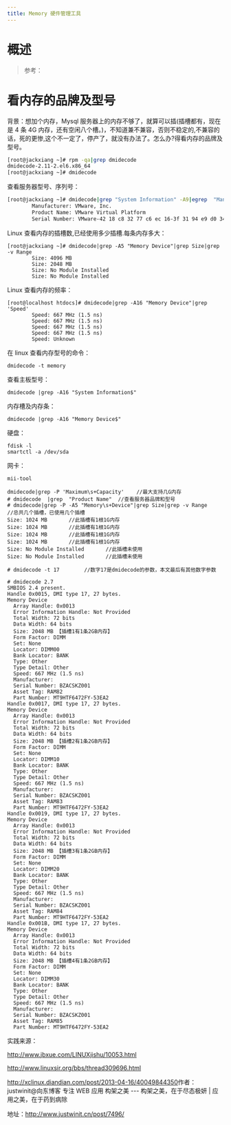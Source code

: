 ```yaml
---
title: Memory 硬件管理工具
---
```


# 概述

> 参考：

# 看内存的品牌及型号

背景：想加个内存，Mysql 服务器上的内存不够了，就算可以插(插槽都有，现在是 4 条 4G 内存，还有空闲八个槽。)，不知道兼不兼容，否则不稳定的,不兼容的话，死的更惨,这个不一定了，停产了，就没有办法了。怎么办?得看内存的品牌及型号。

```bash
[root@jackxiang ~]# rpm -qa|grep dmidecode
dmidecode-2.11-2.el6.x86_64
[root@jackxiang ~]# dmidecode
```

查看服务器型号、序列号：

```bash
[root@jackxiang ~]# dmidecode|grep "System Information" -A9|egrep  "Manufacturer|Product|Serial"
        Manufacturer: VMware, Inc.
        Product Name: VMware Virtual Platform
        Serial Number: VMware-42 18 c8 32 77 c6 ec 16-3f 31 94 e9 d0 34 a6 ac
```

Linux 查看内存的插槽数,已经使用多少插槽.每条内存多大：

    [root@jackxiang ~]# dmidecode|grep -A5 "Memory Device"|grep Size|grep -v Range
            Size: 4096 MB
            Size: 2048 MB
            Size: No Module Installed
            Size: No Module Installed

Linux 查看内存的频率：

    [root@localhost htdocs]# dmidecode|grep -A16 "Memory Device"|grep 'Speed'
            Speed: 667 MHz (1.5 ns)
            Speed: 667 MHz (1.5 ns)
            Speed: 667 MHz (1.5 ns)
            Speed: 667 MHz (1.5 ns)
            Speed: Unknown

在 linux 查看内存型号的命令：

    dmidecode -t memory

查看主板型号：

    dmidecode |grep -A16 "System Information$"

内存槽及内存条：

    dmidecode |grep -A16 "Memory Device$"

硬盘：

    fdisk -l
    smartctl -a /dev/sda

网卡：

    mii-tool

<!---->

    dmidecode|grep -P 'Maximum\s+Capacity'    //最大支持几G内存
    # dmidecode  |grep  "Product Name"  //查看服务器品牌和型号
    # dmidecode|grep -P -A5 "Memory\s+Device"|grep Size|grep -v Range       //总共几个插槽，已使用几个插槽
    Size: 1024 MB       //此插槽有1根1G内存
    Size: 1024 MB       //此插槽有1根1G内存
    Size: 1024 MB       //此插槽有1根1G内存
    Size: 1024 MB       //此插槽有1根1G内存
    Size: No Module Installed       //此插槽未使用
    Size: No Module Installed       //此插槽未使用

<!---->

    # dmidecode -t 17        //数字17是dmidecode的参数，本文最后有其他数字参数

<!---->

    # dmidecode 2.7
    SMBIOS 2.4 present.
    Handle 0x0015, DMI type 17, 27 bytes.
    Memory Device
      Array Handle: 0x0013
      Error Information Handle: Not Provided
      Total Width: 72 bits
      Data Width: 64 bits
      Size: 2048 MB 【插槽1有1条2GB内存】
      Form Factor: DIMM
      Set: None
      Locator: DIMM00
      Bank Locator: BANK
      Type: Other
      Type Detail: Other
      Speed: 667 MHz (1.5 ns)
      Manufacturer:
      Serial Number: BZACSKZ001
      Asset Tag: RAM82
      Part Number: MT9HTF6472FY-53EA2
    Handle 0x0017, DMI type 17, 27 bytes.
    Memory Device
      Array Handle: 0x0013
      Error Information Handle: Not Provided
      Total Width: 72 bits
      Data Width: 64 bits
      Size: 2048 MB 【插槽2有1条2GB内存】
      Form Factor: DIMM
      Set: None
      Locator: DIMM10
      Bank Locator: BANK
      Type: Other
      Type Detail: Other
      Speed: 667 MHz (1.5 ns)
      Manufacturer:
      Serial Number: BZACSKZ001
      Asset Tag: RAM83
      Part Number: MT9HTF6472FY-53EA2
    Handle 0x0019, DMI type 17, 27 bytes.
    Memory Device
      Array Handle: 0x0013
      Error Information Handle: Not Provided
      Total Width: 72 bits
      Data Width: 64 bits
      Size: 2048 MB 【插槽3有1条2GB内存】
      Form Factor: DIMM
      Set: None
      Locator: DIMM20
      Bank Locator: BANK
      Type: Other
      Type Detail: Other
      Speed: 667 MHz (1.5 ns)
      Manufacturer:
      Serial Number: BZACSKZ001
      Asset Tag: RAM84
      Part Number: MT9HTF6472FY-53EA2
    Handle 0x001B, DMI type 17, 27 bytes.
    Memory Device
      Array Handle: 0x0013
      Error Information Handle: Not Provided
      Total Width: 72 bits
      Data Width: 64 bits
      Size: 2048 MB 【插槽4有1条2GB内存】
      Form Factor: DIMM
      Set: None
      Locator: DIMM30
      Bank Locator: BANK
      Type: Other
      Type Detail: Other
      Speed: 667 MHz (1.5 ns)
      Manufacturer:
      Serial Number: BZACSKZ001
      Asset Tag: RAM85
      Part Number: MT9HTF6472FY-53EA2

实践来源：

<http://www.jbxue.com/LINUXjishu/10053.html>

<http://www.linuxsir.org/bbs/thread309696.html>

<http://xclinux.diandian.com/post/2013-04-16/40049844350>作者：justwinit@向东博客 专注 WEB 应用 构架之美 --- 构架之美，在于尽态极妍 | 应用之美，在于药到病除

地址：<http://www.justwinit.cn/post/7496/>
